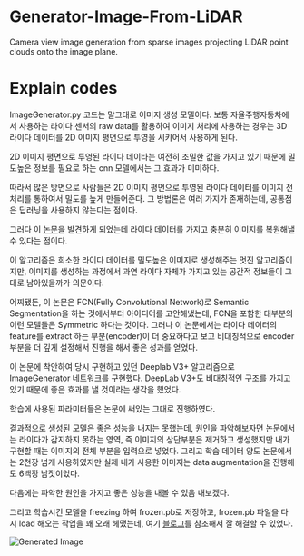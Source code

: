# Generator-Image-From-LiDAR
Camera view image generation from sparse images projecting LiDAR point clouds onto the image plane.


# Explain codes

ImageGenerator.py 코드는 말그대로 이미지 생성 모델이다. 보통 자율주행자동차에서 사용하는 라이다 센서의 raw data를 활용하여 이미지 처리에 사용하는 경우는 3D 라이다 데이터를 2D 이미지 평면으로 투영을 시키어서 사용하게 된다.

2D 이미지 평면으로 투영된 라이다 데이타는 여전히 조밀한 값을 가지고 있기 때문에 밀도높은 정보를 필요로 하는 cnn 모델에서는 그 효과가 미미하다.

따라서 많은 방면으로 사람들은 2D 이미지 평면으로 투영된 라이다 데이터를 이미지 전처리를 통하여서 밀도를 높게 만들어준다. 그 방법론은 여러 가지가 존재하는데, 공통점은 딥러닝을 사용하지 않는다는 점이다.

그러다 이 [논문](https://www.researchgate.net/publication/337080321_Asymmetric_Encoder-Decoder_Structured_FCN_Based_LiDAR_to_Color_Image_Generation)을 발견하게 되었는데 라이다 데이터를 가지고 충분히 이미지를 복원해낼 수 있다는 점이다.

이 알고리즘은 희소한 라이다 데이터를 밀도높은 이미지로 생성해주는 멋진 알고리즘이지만, 이미지를 생성하는 과정에서 과연 라이다 자체가 가지고 있는 공간적 정보들이 그대로 남아있을까가 의문이다.

어찌됐든, 이 논문은 FCN(Fully Convolutional Network)로 Semantic Segmentation을 하는 것에서부터 아이디어를 고안해냈는데, FCN을 포함한 대부분의 이런 모델들은 Symmetric 하다는 것이다. 그러나 이 논문에서는 라이다 데이터의 feature를 extract 하는 부분(encoder)이 더 중요하다고 보고 비대칭적으로 encoder 부분을 더 깊게 설정해서 진행을 해서 좋은 성과를 얻었다.

이 논문에 착안하여 당시 구현하고 있던 Deeplab V3+ 알고리즘으로 ImageGenerator 네트워크를 구현했다. DeepLab V3+도 비대칭적인 구조를 가지고 있기 때문에 좋은 효과를 낼 것이라는 생각을 했었다.

학습에 사용된 파라미터들은 논문에 써있는 그대로 진행하였다.

결과적으로 생성된 모델은 좋은 성능을 내지는 못했는데, 원인을 파악해보자면 논문에서는 라이다가 감지하지 못하는 영역, 즉 이미지의 상단부분은 제거하고 생성했지만 내가 구현할 때는 이미지의 전체 부분을 입력으로 넣었다. 그리고 학습 데이터 양도 논문에서는 2천장 넘게 사용하였지만 실제 내가 사용한 이미지는 data augmentation을 진행해도 6백장 남짓이었다.

다음에는 파악한 원인을 가지고 좋은 성능을 내볼 수 있음 내보겠다.

그리고 학습시킨 모델을 freezing 하여 frozen.pb로 저장하고, frozen.pb 파일을 다시 load 해오는 작업을 꽤 오래 헤맸는데, 여기 [블로그](https://blog.metaflow.fr/tensorflow-saving-restoring-and-mixing-multiple-models-c4c94d5d7125)를 참조해서 잘 해결할 수 있었다.

![Generated Image](https://user-images.githubusercontent.com/49049277/104814874-6c282700-5854-11eb-8fe3-b4f7b24539e5.png)
